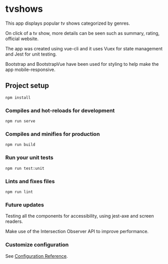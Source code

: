 # tvshows
This app displays popular tv shows categorized by genres.

On click of a tv show, more details can be seen such as summary, rating, official website.

The app was created using vue-cli and it uses Vuex for state management and Jest for unit testing.

Bootstrap and BootstrapVue have been used for styling to help make the app mobile-responsive.

## Project setup
```
npm install
```

### Compiles and hot-reloads for development
```
npm run serve
```

### Compiles and minifies for production
```
npm run build
```

### Run your unit tests
```
npm run test:unit
```

### Lints and fixes files
```
npm run lint
```
### Future updates
Testing all the components for accessibility, using jest-axe and screen readers.

Make use of the Intersection Observer API to improve performance.


### Customize configuration
See [Configuration Reference](https://cli.vuejs.org/config/).
